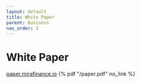 ```yaml
---
layout: default
title: White Paper
parent: Business
nav_order: 3
---
```


# White Paper

[paper.mirafinance.io](https://paper.mirafinance.io)
{% pdf "/paper.pdf" no_link %}